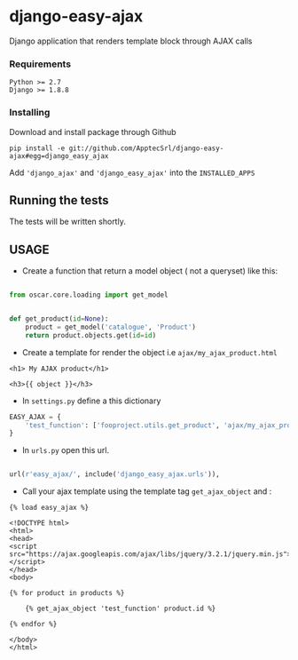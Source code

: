 # django-easy-ajax

Django application that renders template block through AJAX calls


### Requirements

```
Python >= 2.7
Django >= 1.8.8
```

### Installing

Download and install package through Github

```
pip install -e git://github.com/ApptecSrl/django-easy-ajax#egg=django_easy_ajax
```

Add ``'django_ajax'`` and ``'django_easy_ajax'`` into the ``INSTALLED_APPS``

## Running the tests

The tests will be written shortly.


## USAGE

* Create a function that return a model object ( not a queryset) like this:


```python

from oscar.core.loading import get_model


def get_product(id=None):
    product = get_model('catalogue', 'Product')
    return product.objects.get(id=id)
```

* Create a template for render the object i.e ``ajax/my_ajax_product.html``

```
<h1> My AJAX product</h1>

<h3>{{ object }}</h3>

```

* In ``settings.py`` define a this dictionary

```python
EASY_AJAX = {
    'test_function': ['fooproject.utils.get_product', 'ajax/my_ajax_product.html']
}
```

* In ``urls.py`` open this url.

```python

url(r'easy_ajax/', include('django_easy_ajax.urls')),
```


* Call your ajax template using the template tag ``get_ajax_object`` and :

```
{% load easy_ajax %}

<!DOCTYPE html>
<html>
<head>
<script src="https://ajax.googleapis.com/ajax/libs/jquery/3.2.1/jquery.min.js"></script>
</head>
<body>

{% for product in products %}

    {% get_ajax_object 'test_function' product.id %}

{% endfor %}

</body>
</html>
```